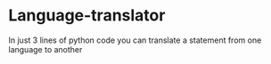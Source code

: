 # Language-translator
In just 3 lines of python code you can translate a statement from one language to another
